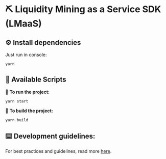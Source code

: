 # ⛏ Liquidity Mining as a Service SDK (LMaaS)

## ⚙️ Install dependencies

Just run in console:

`yarn`

## 📝 Available Scripts

🚀 **To run the project:**

`yarn start`

🔨 **To build the project:**

`yarn build`

## ⌨️ Development guidelines:

For best practices and guidelines, read more [here](https://allianceblockprotocol.atlassian.net/wiki/spaces/LMAAS/pages/201719809/Development+guidelines).
